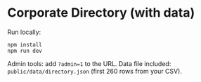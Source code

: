# Corporate Directory (with data)

Run locally:
```
npm install
npm run dev
```

Admin tools: add `?admin=1` to the URL.
Data file included: `public/data/directory.json` (first 260 rows from your CSV).
